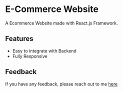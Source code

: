 # E-Commerce Website

A Ecommerce Website made with React.js Framework.




## Features

- Easy to integrate with Backend
- Fully Responsive














## Feedback

If you have any feedback, please reach out to me [here](https://ssahibsingh.github.io/#contact)


